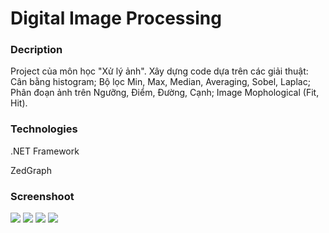 ﻿# Digital Image Processing

### Decription

Project của môn học "Xử lý ảnh". Xây dựng code dựa trên các giải thuật: Cân bằng histogram; Bộ lọc Min, Max, Median, Averaging, Sobel, Laplac; Phân đoạn ảnh trên Ngưỡng, Điểm, Đường, Cạnh; Image Mophological (Fit, Hit).

### Technologies

.NET Framework

ZedGraph

### Screenshoot

<img src="https://i.imgur.com/kndskMB.png">
<img src="https://i.imgur.com/yTNOQnu.png">
<img src="https://i.imgur.com/kU4CpnH.png">
<img src="https://i.imgur.com/nh2EtZg.png">